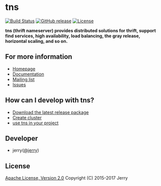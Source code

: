 # tns

[![Build Status](https://api.travis-ci.org/jerrysearch/tns.svg)](https://travis-ci.org/jerrysearch/tns)
[![GitHub release](https://img.shields.io/badge/release-download-orange.svg)](https://github.com/jerrysearch/tns/releases)
[![License](https://img.shields.io/badge/license-Apache%202-4EB1BA.svg)](https://www.apache.org/licenses/LICENSE-2.0.html)

**tns (thrift nameserver) provides distributed solutions for thrift, support find services, high availability, load balancing, the gray release, horizontal scaling, and so on.**

## For more information

* [Homepage](https://github.com/jerrysearch/tns) 
* [Documentation](https://github.com/jerrysearch/tns/wiki)
* [Mailing list](https://groups.google.com/forum/?hl=en#!forum/thriftnameserver)
* [Issues](https://github.com/jerrysearch/tns/issues)

## How can I develop with tns?

* [Download the latest release package](https://github.com/jerrysearch/tns/releases)
* [Create cluster](https://github.com/jerrysearch/tns/wiki/cluster)
* [use tns in your project](https://github.com/jerrysearch/tns/wiki/use-tns-in-your-project)

## Developer

* jerry([@jerry](https://github.com/jerrysearch))

## License

[Apache License, Version 2.0](http://www.apache.org/licenses/LICENSE-2.0.html) Copyright (C) 2015-2017 Jerry